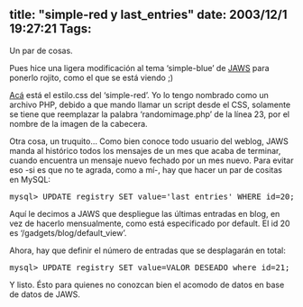 title: "simple-red y last_entries"
date: 2003/12/1 19:27:21
Tags: 
---
<p>Un par de cosas.

Pues hice una ligera modificación al tema &#8216;simple-blue&#8217; de <a href="http://web.archive.org/web/20031226230140/http://jaws-project.sf.net/">JAWS</a> para ponerlo rojito, como el que se está viendo ;)

<a href="http://web.archive.org/web/20031226230140/http://www.damog.net/themes/simple-red/estilo.phps?PHPSESSID=b35e73a509d50b80c0c8eb29a7c802d2">Acá</a> está el estilo.css del &#8216;simple-red&#8217;. Yo lo tengo nombrado como un archivo PHP, debido a que mando llamar un script desde el CSS, solamente se tiene que reemplazar la palabra &#8216;randomimage.php&#8217; de la línea 23, por el nombre de la imagen de la cabecera.

Otra cosa, un truquito&#8230; Como bien conoce todo usuario del weblog, JAWS manda al histórico todos los mensajes de un mes que acaba de terminar, cuando encuentra un mensaje nuevo fechado por un mes nuevo. Para evitar eso -si es que no te agrada, como a mí-, hay que hacer un par de cositas en MySQL:
</p>
<pre>mysql&gt; UPDATE registry SET value='last_entries' WHERE id=20;</pre>
<p>
Aquí le decimos a JAWS que despliegue las últimas entradas en blog, en vez de hacerlo mensualmente, como está especificado por default. El id 20 es &#8216;/gadgets/blog/default_view&#8217;.

Ahora, hay que definir el número de entradas que se desplagarán en total:
</p>
<pre>mysql&gt; UPDATE registry SET value=VALOR_DESEADO where id=21;</pre>
<p>
Y listo. Ésto para quienes no conozcan bien el acomodo de datos en base de datos de JAWS. </p>
